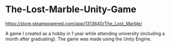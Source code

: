 # The-Lost-Marble-Unity-Game
https://store.steampowered.com/app/1313640/The_Lost_Marble/

A game I created as a hobby in 1 year while attending university (including a month after graduating). The game was made using the Unity Engine.
